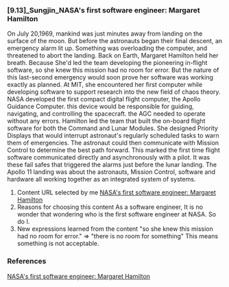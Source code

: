### [9.13]_Sungjin_NASA's first software engineer: Margaret Hamilton

On July 20,1969, mankind was just minutes away from landing on the surface of the moon. But before the astronauts began their final descent, an emergency alarm lit up. Something was overloading the computer, and threatened to abort the landing. Back on Earth, Margaret Hamilton held her breath. Because She'd led the team developing the pioneering in-flight software, so she knew this mission had no room for error. But the nature of this last-second emergency would soon prove her software was working exactly as planned. At MIT, she encountered her first computer while developing software to support research into the new field of chaos theory. NASA developed the first compact digital flight computer, the Apollo Guidance Computer. this device would be responsible for guiding, navigating, and controlling the spacecraft. the AGC needed to operate without any errors. Hamilton led the team that built the on-board flight software for both the Command and Lunar Modules. She designed Priority Displays that would interrupt astronaut's regularly scheduled tasks to warn them of emergencies. The astronaut could then communicate with Mission Control to determine the best path forward. This marked the first time flight software communicated directly and asynchronously with a pilot. It was these fail safes that triggered the alarms just before the lunar landing. The Apollo 11 landing was about the astronauts, Mission Control, software and hardware all working together as an integrated system of systems.

1. Content URL selected by me
[NASA's first software engineer: Margaret Hamilton](https://www.ted.com/talks/matt_porter_and_margaret_hamilton_nasa_s_first_software_engineer_margaret_hamilton)
2. Reasons for choosing this content
As a software engineer, It is no wonder that wondering who is the first software engineer at NASA. So do I.
3. New expressions learned from the content
"so she knew this mission had no room for error." => "there is no room for something"
This means something is not acceptable.

### References
[NASA's first software engineer: Margaret Hamilton](https://www.ted.com/talks/matt_porter_and_margaret_hamilton_nasa_s_first_software_engineer_margaret_hamilton)
